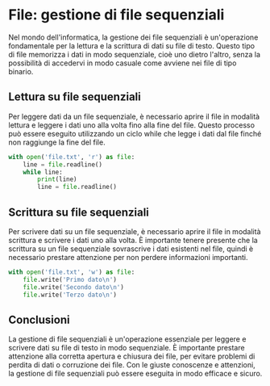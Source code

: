 # File: gestione di file sequenziali

Nel mondo dell'informatica, la gestione dei file sequenziali è un'operazione fondamentale per la lettura e la scrittura di dati su file di testo. Questo tipo di file memorizza i dati in modo sequenziale, cioè uno dietro l'altro, senza la possibilità di accedervi in modo casuale come avviene nei file di tipo binario.

## Lettura su file sequenziali

Per leggere dati da un file sequenziale, è necessario aprire il file in modalità lettura e leggere i dati uno alla volta fino alla fine del file. Questo processo può essere eseguito utilizzando un ciclo while che legge i dati dal file finché non raggiunge la fine del file.

```python
with open('file.txt', 'r') as file:
    line = file.readline()
    while line:
        print(line)
        line = file.readline()
```

## Scrittura su file sequenziali

Per scrivere dati su un file sequenziale, è necessario aprire il file in modalità scrittura e scrivere i dati uno alla volta. È importante tenere presente che la scrittura su un file sequenziale sovrascrive i dati esistenti nel file, quindi è necessario prestare attenzione per non perdere informazioni importanti.

```python
with open('file.txt', 'w') as file:
    file.write('Primo dato\n')
    file.write('Secondo dato\n')
    file.write('Terzo dato\n')
```

## Conclusioni

La gestione di file sequenziali è un'operazione essenziale per leggere e scrivere dati su file di testo in modo sequenziale. È importante prestare attenzione alla corretta apertura e chiusura dei file, per evitare problemi di perdita di dati o corruzione dei file. Con le giuste conoscenze e attenzioni, la gestione di file sequenziali può essere eseguita in modo efficace e sicuro.